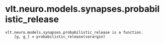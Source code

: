 # vlt.neuro.models.synapses.probabilistic_release

```
vlt.neuro.models.synapses.probabilistic_release is a function.
    [g, g_] = probabilistic_release(varargin)

```
